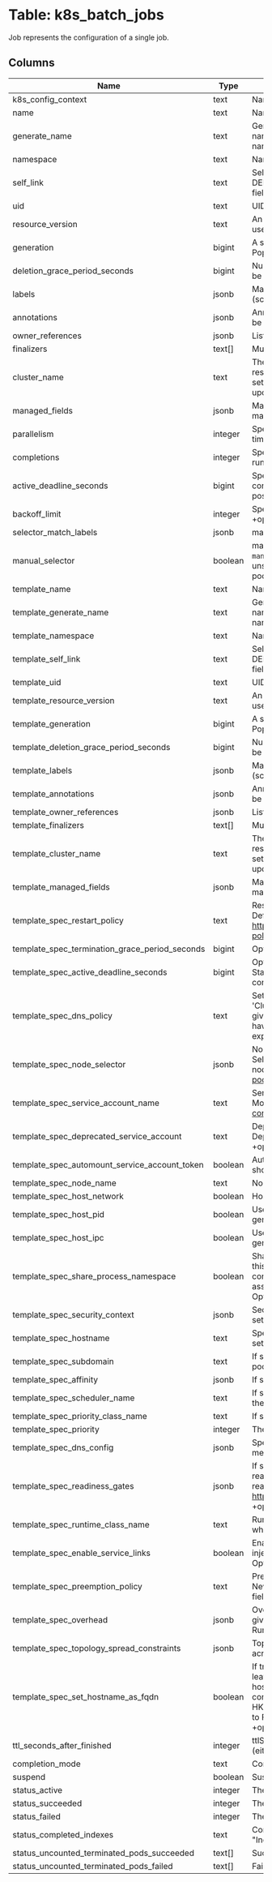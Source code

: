 
# Table: k8s_batch_jobs
Job represents the configuration of a single job.
## Columns
| Name        | Type           | Description  |
| ------------- | ------------- | -----  |
|k8s_config_context|text|Name of the context from k8s configuration.|
|name|text|Name must be unique within a namespace|
|generate_name|text|GenerateName is an optional prefix, used by the server, to generate a unique name ONLY IF the Name field has not been provided. If this field is used, the name returned to the client will be different than the name passed|
|namespace|text|Namespace defines the space within which each name must be unique|
|self_link|text|SelfLink is a URL representing this object. Populated by the system. Read-only.  DEPRECATED Kubernetes will stop propagating this field in 1.20 release and the field is planned to be removed in 1.21 release. +optional|
|uid|text|UID is the unique in time and space value for this object|
|resource_version|text|An opaque value that represents the internal version of this object that can be used by clients to determine when objects have changed|
|generation|bigint|A sequence number representing a specific generation of the desired state. Populated by the system|
|deletion_grace_period_seconds|bigint|Number of seconds allowed for this object to gracefully terminate before it will be removed from the system|
|labels|jsonb|Map of string keys and values that can be used to organize and categorize (scope and select) objects|
|annotations|jsonb|Annotations is an unstructured key value map stored with a resource that may be set by external tools to store and retrieve arbitrary metadata|
|owner_references|jsonb|List of objects depended by this object|
|finalizers|text[]|Must be empty before the object is deleted from the registry|
|cluster_name|text|The name of the cluster which the object belongs to. This is used to distinguish resources with same name and namespace in different clusters. This field is not set anywhere right now and apiserver is going to ignore it if set in create or update request. +optional|
|managed_fields|jsonb|ManagedFields maps workflow-id and version to the set of fields that are managed by that workflow|
|parallelism|integer|Specifies the maximum desired number of pods the job should run at any given time|
|completions|integer|Specifies the desired number of successfully finished pods the job should be run with|
|active_deadline_seconds|bigint|Specifies the duration in seconds relative to the startTime that the job may be continuously active before the system tries to terminate it; value must be positive integer|
|backoff_limit|integer|Specifies the number of retries before marking this job failed. Defaults to 6 +optional|
|selector_match_labels|jsonb|matchLabels is a map of {key,value} pairs|
|manual_selector|boolean|manualSelector controls generation of pod labels and pod selectors. Leave `manualSelector` unset unless you are certain what you are doing. When false or unset, the system pick labels unique to this job and appends those labels to the pod template|
|template_name|text|Name must be unique within a namespace|
|template_generate_name|text|GenerateName is an optional prefix, used by the server, to generate a unique name ONLY IF the Name field has not been provided. If this field is used, the name returned to the client will be different than the name passed|
|template_namespace|text|Namespace defines the space within which each name must be unique|
|template_self_link|text|SelfLink is a URL representing this object. Populated by the system. Read-only.  DEPRECATED Kubernetes will stop propagating this field in 1.20 release and the field is planned to be removed in 1.21 release. +optional|
|template_uid|text|UID is the unique in time and space value for this object|
|template_resource_version|text|An opaque value that represents the internal version of this object that can be used by clients to determine when objects have changed|
|template_generation|bigint|A sequence number representing a specific generation of the desired state. Populated by the system|
|template_deletion_grace_period_seconds|bigint|Number of seconds allowed for this object to gracefully terminate before it will be removed from the system|
|template_labels|jsonb|Map of string keys and values that can be used to organize and categorize (scope and select) objects|
|template_annotations|jsonb|Annotations is an unstructured key value map stored with a resource that may be set by external tools to store and retrieve arbitrary metadata|
|template_owner_references|jsonb|List of objects depended by this object|
|template_finalizers|text[]|Must be empty before the object is deleted from the registry|
|template_cluster_name|text|The name of the cluster which the object belongs to. This is used to distinguish resources with same name and namespace in different clusters. This field is not set anywhere right now and apiserver is going to ignore it if set in create or update request. +optional|
|template_managed_fields|jsonb|ManagedFields maps workflow-id and version to the set of fields that are managed by that workflow|
|template_spec_restart_policy|text|Restart policy for all containers within the pod. One of Always, OnFailure, Never. Default to Always. More info: https://kubernetes.io/docs/concepts/workloads/pods/pod-lifecycle/#restart-policy +optional|
|template_spec_termination_grace_period_seconds|bigint|Optional duration in seconds the pod needs to terminate gracefully|
|template_spec_active_deadline_seconds|bigint|Optional duration in seconds the pod may be active on the node relative to StartTime before the system will actively try to mark it failed and kill associated containers. Value must be a positive integer. +optional|
|template_spec_dns_policy|text|Set DNS policy for the pod. Defaults to "ClusterFirst". Valid values are 'ClusterFirstWithHostNet', 'ClusterFirst', 'Default' or 'None'. DNS parameters given in DNSConfig will be merged with the policy selected with DNSPolicy. To have DNS options set along with hostNetwork, you have to specify DNS policy explicitly to 'ClusterFirstWithHostNet'. +optional|
|template_spec_node_selector|jsonb|NodeSelector is a selector which must be true for the pod to fit on a node. Selector which must match a node's labels for the pod to be scheduled on that node. More info: https://kubernetes.io/docs/concepts/configuration/assign-pod-node/ +optional +mapType=atomic|
|template_spec_service_account_name|text|ServiceAccountName is the name of the ServiceAccount to use to run this pod. More info: https://kubernetes.io/docs/tasks/configure-pod-container/configure-service-account/ +optional|
|template_spec_deprecated_service_account|text|DeprecatedServiceAccount is a depreciated alias for ServiceAccountName. Deprecated: Use serviceAccountName instead. +k8s:conversion-gen=false +optional|
|template_spec_automount_service_account_token|boolean|AutomountServiceAccountToken indicates whether a service account token should be automatically mounted. +optional|
|template_spec_node_name|text|NodeName is a request to schedule this pod onto a specific node|
|template_spec_host_network|boolean|Host networking requested for this pod|
|template_spec_host_pid|boolean|Use the host's pid namespace. Optional: Default to false. +k8s:conversion-gen=false +optional|
|template_spec_host_ipc|boolean|Use the host's ipc namespace. Optional: Default to false. +k8s:conversion-gen=false +optional|
|template_spec_share_process_namespace|boolean|Share a single process namespace between all of the containers in a pod. When this is set containers will be able to view and signal processes from other containers in the same pod, and the first process in each container will not be assigned PID 1. HostPID and ShareProcessNamespace cannot both be set. Optional: Default to false. +k8s:conversion-gen=false +optional|
|template_spec_security_context|jsonb|SecurityContext holds pod-level security attributes and common container settings. Optional: Defaults to empty|
|template_spec_hostname|text|Specifies the hostname of the Pod If not specified, the pod's hostname will be set to a system-defined value. +optional|
|template_spec_subdomain|text|If specified, the fully qualified Pod hostname will be "<hostname>.<subdomain>.<pod namespace>.svc.<cluster domain>". If not specified, the pod will not have a domainname at all. +optional|
|template_spec_affinity|jsonb|If specified, the pod's scheduling constraints +optional|
|template_spec_scheduler_name|text|If specified, the pod will be dispatched by specified scheduler. If not specified, the pod will be dispatched by default scheduler. +optional|
|template_spec_priority_class_name|text|If specified, indicates the pod's priority|
|template_spec_priority|integer|The priority value|
|template_spec_dns_config|jsonb|Specifies the DNS parameters of a pod. Parameters specified here will be merged to the generated DNS configuration based on DNSPolicy. +optional|
|template_spec_readiness_gates|jsonb|If specified, all readiness gates will be evaluated for pod readiness. A pod is ready when all its containers are ready AND all conditions specified in the readiness gates have status equal to "True" More info: https://git.k8s.io/enhancements/keps/sig-network/580-pod-readiness-gates +optional|
|template_spec_runtime_class_name|text|RuntimeClassName refers to a RuntimeClass object in the node.k8s.io group, which should be used to run this pod|
|template_spec_enable_service_links|boolean|EnableServiceLinks indicates whether information about services should be injected into pod's environment variables, matching the syntax of Docker links. Optional: Defaults to true. +optional|
|template_spec_preemption_policy|text|PreemptionPolicy is the Policy for preempting pods with lower priority. One of Never, PreemptLowerPriority. Defaults to PreemptLowerPriority if unset. This field is beta-level, gated by the NonPreemptingPriority feature-gate. +optional|
|template_spec_overhead|jsonb|Overhead represents the resource overhead associated with running a pod for a given RuntimeClass. This field will be autopopulated at admission time by the RuntimeClass admission controller|
|template_spec_topology_spread_constraints|jsonb|TopologySpreadConstraints describes how a group of pods ought to spread across topology domains|
|template_spec_set_hostname_as_fqdn|boolean|If true the pod's hostname will be configured as the pod's FQDN, rather than the leaf name (the default). In Linux containers, this means setting the FQDN in the hostname field of the kernel (the nodename field of struct utsname). In Windows containers, this means setting the registry value of hostname for the registry key HKEY_LOCAL_MACHINE\\SYSTEM\\CurrentControlSet\\Services\\Tcpip\\Parameters to FQDN. If a pod does not have FQDN, this has no effect. Default to false. +optional|
|ttl_seconds_after_finished|integer|ttlSecondsAfterFinished limits the lifetime of a Job that has finished execution (either Complete or Failed)|
|completion_mode|text|CompletionMode specifies how Pod completions are tracked|
|suspend|boolean|Suspend specifies whether the Job controller should create Pods or not|
|status_active|integer|The number of actively running pods. +optional|
|status_succeeded|integer|The number of pods which reached phase Succeeded. +optional|
|status_failed|integer|The number of pods which reached phase Failed. +optional|
|status_completed_indexes|text|CompletedIndexes holds the completed indexes when .spec.completionMode = "Indexed" in a text format|
|status_uncounted_terminated_pods_succeeded|text[]|Succeeded holds UIDs of succeeded Pods. +listType=set +optional|
|status_uncounted_terminated_pods_failed|text[]|Failed holds UIDs of failed Pods. +listType=set +optional|
